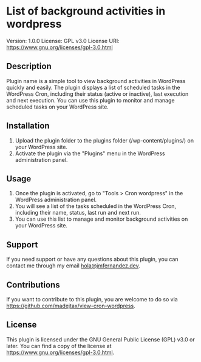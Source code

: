# List of background activities in wordpress

Version: 1.0.0
License: GPL v3.0
License URI: https://www.gnu.org/licenses/gpl-3.0.html

## Description
Plugin name is a simple tool to view background activities in WordPress quickly and easily. The plugin displays a list of scheduled tasks in the WordPress Cron, including their status (active or inactive), last execution and next execution. You can use this plugin to monitor and manage scheduled tasks on your WordPress site.

## Installation
1. Upload the plugin folder to the plugins folder (/wp-content/plugins/) on your WordPress site.
2. Activate the plugin via the "Plugins" menu in the WordPress administration panel.

## Usage
1. Once the plugin is activated, go to "Tools > Cron wordpress" in the WordPress administration panel.
2. You will see a list of the tasks scheduled in the WordPress Cron, including their name, status, last run and next run.
3. You can use this list to manage and monitor background activities on your WordPress site.

## Support
If you need support or have any questions about this plugin, you can contact me through my email hola@jmfernandez.dev.

## Contributions
If you want to contribute to this plugin, you are welcome to do so via https://github.com/madejtax/view-cron-wordpress.

## License
This plugin is licensed under the GNU General Public License (GPL) v3.0 or later. You can find a copy of the license at https://www.gnu.org/licenses/gpl-3.0.html.
